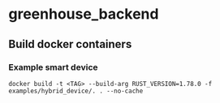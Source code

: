 # greenhouse_backend
## Build docker containers 
### Example smart device 
```console
docker build -t <TAG> --build-arg RUST_VERSION=1.78.0 -f examples/hybrid_device/. . --no-cache
```